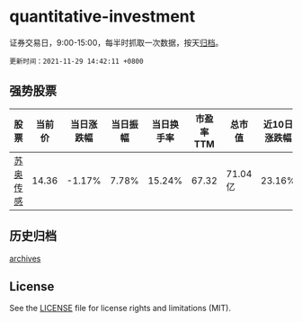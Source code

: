 # quantitative-investment

证券交易日，9:00-15:00，每半时抓取一次数据，按天[归档](archives)。

`更新时间：2021-11-29 14:42:11 +0800`

## 强势股票

|股票|当前价|当日涨跌幅|当日振幅|当日换手率|市盈率TTM|总市值|近10日涨跌幅|
|----|----|----|----|----|----|----|----|
|[苏奥传感](https://xueqiu.com/S/SZ300507)|14.36|-1.17%|7.78%|15.24%|67.32|71.04亿|23.16%|

## 历史归档

[archives](archives)

## License

See the [LICENSE](LICENSE) file for license rights and limitations (MIT).